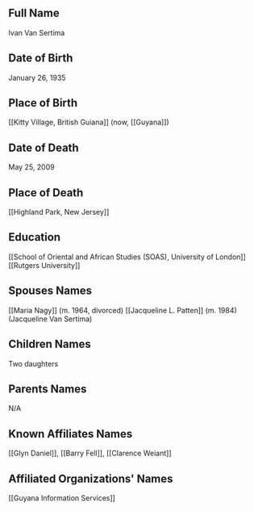 ## Full Name
Ivan Van Sertima

## Date of Birth
January 26, 1935

## Place of Birth
[[Kitty Village, British  Guiana]] (now, [[Guyana]])

## Date of Death
May 25, 2009

## Place of Death
[[Highland Park, New Jersey]]

## Education
[[School of Oriental and African Studies (SOAS), University of London]]
[[Rutgers University]]

## Spouses Names
[[Maria Nagy]] (m. 1964, divorced)
[[Jacqueline L. Patten]] (m. 1984) (Jacqueline Van Sertima)

## Children Names
Two daughters

## Parents Names
N/A

## Known Affiliates Names
[[Glyn Daniel]], [[Barry Fell]], [[Clarence Weiant]]

## Affiliated Organizations' Names
[[Guyana Information Services]]


